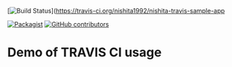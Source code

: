 [![Build Status](https://travis-ci.org/nishita1992/nishita-travis-sample-app.svg?branch=master)](https://travis-ci.org/nishita1992/nishita-travis-sample-app

[![Packagist](https://img.shields.io/packagist/l/doctrine/orm.svg)]()
[![GitHub contributors](https://img.shields.io/github/contributors/cdnjs/cdnjs.svg)]()
# Demo of TRAVIS CI usage
